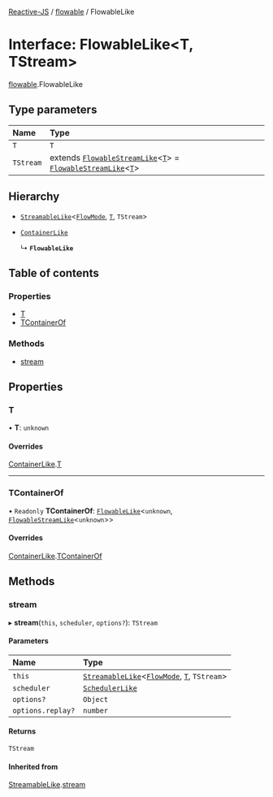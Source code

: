 [Reactive-JS](../README.md) / [flowable](../modules/flowable.md) / FlowableLike

# Interface: FlowableLike<T, TStream\>

[flowable](../modules/flowable.md).FlowableLike

## Type parameters

| Name | Type |
| :------ | :------ |
| `T` | `T` |
| `TStream` | extends [`FlowableStreamLike`](flowable.FlowableStreamLike.md)<[`T`](flowable.FlowableLike.md#t)\> = [`FlowableStreamLike`](flowable.FlowableStreamLike.md)<[`T`](flowable.FlowableLike.md#t)\> |

## Hierarchy

- [`StreamableLike`](streamable.StreamableLike.md)<[`FlowMode`](../modules/flowable.md#flowmode), [`T`](flowable.FlowableLike.md#t), `TStream`\>

- [`ContainerLike`](container.ContainerLike.md)

  ↳ **`FlowableLike`**

## Table of contents

### Properties

- [T](flowable.FlowableLike.md#t)
- [TContainerOf](flowable.FlowableLike.md#tcontainerof)

### Methods

- [stream](flowable.FlowableLike.md#stream)

## Properties

### T

• **T**: `unknown`

#### Overrides

[ContainerLike](container.ContainerLike.md).[T](container.ContainerLike.md#t)

___

### TContainerOf

• `Readonly` **TContainerOf**: [`FlowableLike`](flowable.FlowableLike.md)<`unknown`, [`FlowableStreamLike`](flowable.FlowableStreamLike.md)<`unknown`\>\>

#### Overrides

[ContainerLike](container.ContainerLike.md).[TContainerOf](container.ContainerLike.md#tcontainerof)

## Methods

### stream

▸ **stream**(`this`, `scheduler`, `options?`): `TStream`

#### Parameters

| Name | Type |
| :------ | :------ |
| `this` | [`StreamableLike`](streamable.StreamableLike.md)<[`FlowMode`](../modules/flowable.md#flowmode), [`T`](flowable.FlowableLike.md#t), `TStream`\> |
| `scheduler` | [`SchedulerLike`](scheduler.SchedulerLike.md) |
| `options?` | `Object` |
| `options.replay?` | `number` |

#### Returns

`TStream`

#### Inherited from

[StreamableLike](streamable.StreamableLike.md).[stream](streamable.StreamableLike.md#stream)
